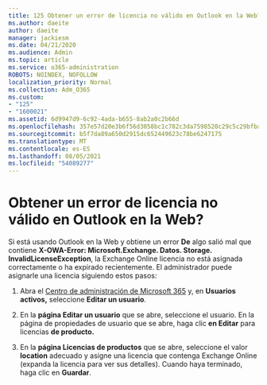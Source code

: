 ```yaml
---
title: 125 Obtener un error de licencia no válido en Outlook en la Web?
ms.author: daeite
author: daeite
manager: jackiesm
ms.date: 04/21/2020
ms.audience: Admin
ms.topic: article
ms.service: o365-administration
ROBOTS: NOINDEX, NOFOLLOW
localization_priority: Normal
ms.collection: Adm_O365
ms.custom:
- "125"
- "1600021"
ms.assetid: 6d9947d9-6c92-4ada-b655-8ab2a0c2b66d
ms.openlocfilehash: 357e57d20e3b6f56d3058bc1c782c3da7598520c29c5c29bfba6eec614fc5248
ms.sourcegitcommit: b5f7da89a650d2915dc652449623c78be6247175
ms.translationtype: MT
ms.contentlocale: es-ES
ms.lasthandoff: 08/05/2021
ms.locfileid: "54089277"
---
```

# <a name="getting-an-invalid-license-error-in-outlook-on-the-web"></a>Obtener un error de licencia no válido en Outlook en la Web?

Si está usando Outlook en la Web y obtiene un error **De** algo salió mal que contiene **X-OWA-Error: Microsoft.Exchange. Datos. Storage. InvalidLicenseException**, la Exchange Online licencia no está asignada correctamente o ha expirado recientemente. El administrador puede asignarle una licencia siguiendo estos pasos:
  
1. Abra el [Centro de administración de Microsoft 365](https://portal.office.com/adminportal/home#/homepage) y, en **Usuarios activos,** seleccione **Editar un usuario**.

2. En la **página Editar un usuario** que se abre, seleccione el usuario. En la página de propiedades de usuario que se abre, haga clic **en Editar** para licencias **de producto.**

3. En la **página Licencias de productos** que se abre, seleccione el valor **location** adecuado y asigne una licencia que contenga Exchange Online (expanda la licencia para ver sus detalles). Cuando haya terminado, haga clic en **Guardar**.
